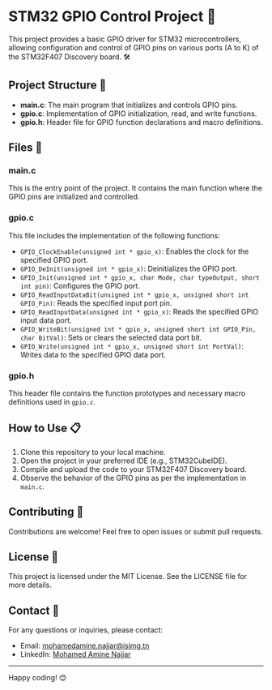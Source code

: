 # STM32 GPIO Control Project 🚀
This project provides a basic GPIO driver for STM32 microcontrollers, allowing configuration and control of GPIO pins on various ports (A to K) of the STM32F407 Discovery board. 🛠️
## Project Structure 📁
- **main.c**: The main program that initializes and controls GPIO pins.
- **gpio.c**: Implementation of GPIO initialization, read, and write functions.
- **gpio.h**: Header file for GPIO function declarations and macro definitions.
## Files 📂
### main.c
This is the entry point of the project. It contains the main function where the GPIO pins are initialized and controlled.
### gpio.c
This file includes the implementation of the following functions:
- `GPIO_ClockEnable(unsigned int * gpio_x)`: Enables the clock for the specified GPIO port.
- `GPIO_DeInit(unsigned int * gpio_x)`: Deinitializes the GPIO port.
- `GPIO_Init(unsigned int * gpio_x, char Mode, char typeOutput, short int pin)`: Configures the GPIO port.
- `GPIO_ReadInputDataBit(unsigned int * gpio_x, unsigned short int GPIO_Pin)`: Reads the specified input port pin.
- `GPIO_ReadInputData(unsigned int * gpio_x)`: Reads the specified GPIO input data port.
- `GPIO_WriteBit(unsigned int * gpio_x, unsigned short int GPIO_Pin, char BitVal)`: Sets or clears the selected data port bit.
- `GPIO_Write(unsigned int * gpio_x, unsigned short int PortVal)`: Writes data to the specified GPIO data port.
### gpio.h
This header file contains the function prototypes and necessary macro definitions used in `gpio.c`.
## How to Use 📋
1. Clone this repository to your local machine.
2. Open the project in your preferred IDE (e.g., STM32CubeIDE).
3. Compile and upload the code to your STM32F407 Discovery board.
4. Observe the behavior of the GPIO pins as per the implementation in `main.c`.
## Contributing 🤝
Contributions are welcome! Feel free to open issues or submit pull requests.
## License 📜
This project is licensed under the MIT License. See the LICENSE file for more details.
## Contact 📧
For any questions or inquiries, please contact:
- Email: [mohamedamine.najjar@isimg.tn]([https://www.linkedin.com/in/mohamed-amine-najjar-2808a726b/](https://mail.google.com/mail/u/0/?fs=1&tf=cm&source=mailto&to=mohamedamine.najjar@isimg.tn))
- LinkedIn: [Mohamed Amine Najjar](https://www.linkedin.com/in/mohamed-amine-najjar-2808a726b/)
---
Happy coding! 😊
